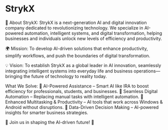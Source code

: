 # StrykX
🚀 About StrykX:
StrykX is a next-generation AI and digital innovation company dedicated to revolutionizing technology. We specialize in AI-powered automation, intelligent systems, and digital transformation, helping businesses and individuals unlock new levels of efficiency and productivity.

🌍 Mission:
To develop AI-driven solutions that enhance productivity, simplify workflows, and push the boundaries of digital transformation.

💡 Vision:
To establish StrykX as a global leader in AI innovation, seamlessly integrating intelligent systems into everyday life and business operations—bringing the future of technology to reality today.

What We Solve:
🔹 AI-Powered Assistance – Smart AI like IRA to boost efficiency for professionals, students, and businesses.
🔹 Seamless Digital Automation – Replacing manual tasks with intelligent automation.
🔹 Enhanced Multitasking & Productivity – AI tools that work across Windows & Android without disruptions.
🔹 Data-Driven Decision Making – AI-powered insights for smarter business strategies.

🔗 Join us in shaping the AI-driven future! 🚀
